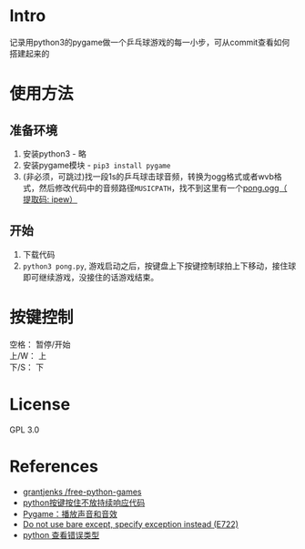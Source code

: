 # Intro
记录用python3的pygame做一个乒乓球游戏的每一小步，可从commit查看如何搭建起来的
# 使用方法
## 准备环境
1. 安装python3 - 略
2. 安装pygame模块 - `pip3 install pygame`
3. (非必须，可跳过)找一段1s的乒乓球击球音频，转换为ogg格式或者wvb格式，然后修改代码中的音频路径`MUSICPATH`，找不到这里有一个[pong.ogg（ 提取码: ipew）](https://pan.baidu.com/s/1xugjDaw7tcCEM5SnfRYdDA )
## 开始
1. 下载代码
2. `python3 pong.py`, 游戏启动之后，按键盘上下按键控制球拍上下移动，接住球即可继续游戏，没接住的话游戏结束。
# 按键控制
空格： 暂停/开始  
上/W： 上  
下/S： 下
# License
GPL 3.0
# References
- [ grantjenks /free-python-games ](https://github.com/grantjenks/free-python-games)
- [python按键按住不放持续响应代码](https://blog.csdn.net/baidu_39560388/article/details/84612605)
- [Pygame：播放声音和音效](https://blog.csdn.net/w15977858408/article/details/104283348)
- [Do not use bare except, specify exception instead (E722)](https://www.flake8rules.com/rules/E722.html)
- [python 查看错误类型](https://blog.csdn.net/weixin_44737399/article/details/89092300)